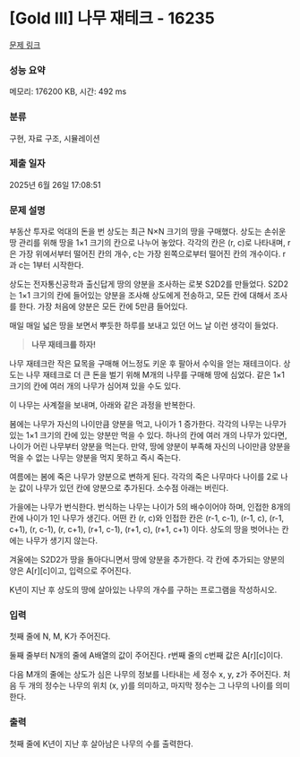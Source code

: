 # [Gold III] 나무 재테크 - 16235 

[문제 링크](https://www.acmicpc.net/problem/16235) 

### 성능 요약

메모리: 176200 KB, 시간: 492 ms

### 분류

구현, 자료 구조, 시뮬레이션

### 제출 일자

2025년 6월 26일 17:08:51

### 문제 설명

<p>부동산 투자로 억대의 돈을 번 상도는 최근 N×N 크기의 땅을 구매했다. 상도는 손쉬운 땅 관리를 위해 땅을 1×1 크기의 칸으로 나누어 놓았다. 각각의 칸은 (r, c)로 나타내며, r은 가장 위에서부터 떨어진 칸의 개수, c는 가장 왼쪽으로부터 떨어진 칸의 개수이다. r과 c는 1부터 시작한다.</p>

<p>상도는 전자통신공학과 출신답게 땅의 양분을 조사하는 로봇 S2D2를 만들었다. S2D2는 1×1 크기의 칸에 들어있는 양분을 조사해 상도에게 전송하고, 모든 칸에 대해서 조사를 한다. 가장 처음에 양분은 모든 칸에 5만큼 들어있다.</p>

<p>매일 매일 넓은 땅을 보면서 뿌듯한 하루를 보내고 있던 어느 날 이런 생각이 들었다.</p>

<blockquote>
<p><strong>나무 재테크를 하자!</strong></p>
</blockquote>

<p>나무 재테크란 작은 묘목을 구매해 어느정도 키운 후 팔아서 수익을 얻는 재테크이다. 상도는 나무 재테크로 더 큰 돈을 벌기 위해 M개의 나무를 구매해 땅에 심었다. 같은 1×1 크기의 칸에 여러 개의 나무가 심어져 있을 수도 있다.</p>

<p>이 나무는 사계절을 보내며, 아래와 같은 과정을 반복한다.</p>

<p>봄에는 나무가 자신의 나이만큼 양분을 먹고, 나이가 1 증가한다. 각각의 나무는 나무가 있는 1×1 크기의 칸에 있는 양분만 먹을 수 있다. 하나의 칸에 여러 개의 나무가 있다면, 나이가 어린 나무부터 양분을 먹는다. 만약, 땅에 양분이 부족해 자신의 나이만큼 양분을 먹을 수 없는 나무는 양분을 먹지 못하고 즉시 죽는다.</p>

<p>여름에는 봄에 죽은 나무가 양분으로 변하게 된다. 각각의 죽은 나무마다 나이를 2로 나눈 값이 나무가 있던 칸에 양분으로 추가된다. 소수점 아래는 버린다.</p>

<p>가을에는 나무가 번식한다. 번식하는 나무는 나이가 5의 배수이어야 하며, 인접한 8개의 칸에 나이가 1인 나무가 생긴다. 어떤 칸 (r, c)와 인접한 칸은 (r-1, c-1), (r-1, c), (r-1, c+1), (r, c-1), (r, c+1), (r+1, c-1), (r+1, c), (r+1, c+1) 이다. 상도의 땅을 벗어나는 칸에는 나무가 생기지 않는다.</p>

<p>겨울에는 S2D2가 땅을 돌아다니면서 땅에 양분을 추가한다. 각 칸에 추가되는 양분의 양은 A[r][c]이고, 입력으로 주어진다.</p>

<p>K년이 지난 후 상도의 땅에 살아있는 나무의 개수를 구하는 프로그램을 작성하시오.</p>

### 입력 

 <p>첫째 줄에 N, M, K가 주어진다.</p>

<p>둘째 줄부터 N개의 줄에 A배열의 값이 주어진다. r번째 줄의 c번째 값은 A[r][c]이다.</p>

<p>다음 M개의 줄에는 상도가 심은 나무의 정보를 나타내는 세 정수 x, y, z가 주어진다. 처음 두 개의 정수는 나무의 위치 (x, y)를 의미하고, 마지막 정수는 그 나무의 나이를 의미한다.</p>

### 출력 

 <p>첫째 줄에 K년이 지난 후 살아남은 나무의 수를 출력한다.</p>

